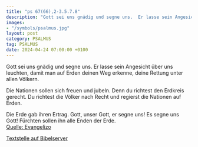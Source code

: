 ```yaml
---
title: "ps 67(66),2-3.5.7.8"
description: "Gott sei uns gnädig und segne uns.  Er lasse sein Angesicht über uns leuchten, damit man auf Erden deinen Weg erkenne,  deine Rettung unter allen Völkern.  Die Nationen sollen sich freuen und jubeln. Denn du richtest den Erdkreis gerecht. Du richtest die Völker nach Recht un...."
images:
- "/symbols/psalmus.jpg"
layout: post
category: PSALMUS
tag: PSALMUS
date: 2024-04-24 07:00:00 +0100
---
```

Gott sei uns gnädig und segne uns. 
Er lasse sein Angesicht über uns leuchten,
damit man auf Erden deinen Weg erkenne, 
deine Rettung unter allen Völkern.

Die Nationen sollen sich freuen und jubeln.
Denn du richtest den Erdkreis gerecht.
Du richtest die Völker nach Recht
und regierst die Nationen auf Erden.<!--more-->

Die Erde gab ihren Ertrag. 
Gott, unser Gott, er segne uns!
Es segne uns Gott! 
Fürchten sollen ihn alle Enden der Erde.<br>
[Quelle: Evangelizo](https://evangeliumtagfuertag.org/DE/gospel)

[Textstelle auf Bibelserver](https://www.bibleserver.com/EU/ps67(66),2-3.5.7.8)
